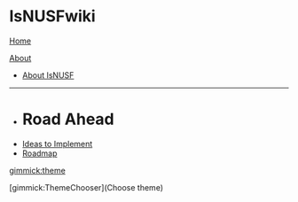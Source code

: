 # IsNUSFwiki

[Home](index.md)

[About]() 

  * [About IsNUSF](data/about.md)
  - - - -
  * # Road Ahead
  * [Ideas to Implement](data/game_ideas.md)
  * [Roadmap](data/game_roadmap.md)

[gimmick:theme](yeti)

[gimmick:ThemeChooser](Choose theme)
